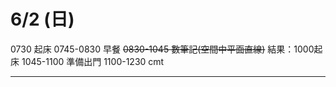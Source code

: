 # 6/2 (日)
0730 起床
0745-0830 早餐
~~0830-1045 數筆記(空間中平面直線)~~
結果：1000起床
1045-1100 準備出門
1100-1230 cmt

---